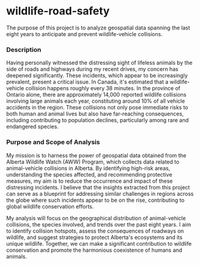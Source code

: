 # wildlife-road-safety
The purpose of this project is to analyze geospatial data spanning the last eight years to anticipate and prevent wildlife-vehicle collisions.

<h3>Description</h3>
Having personally witnessed the distressing sight of lifeless animals by the side of roads and highways during my recent drives, my concern has deepened significantly. These incidents, which appear to be increasingly prevalent, present a critical issue. In Canada, it's estimated that a wildlife-vehicle collision happens roughly every 38 minutes. In the province of Ontario alone, there are approximately 14,000 reported wildlife collisions involving large animals each year, constituting around 10% of all vehicle accidents in the region. These collisions not only pose immediate risks to both human and animal lives but also have far-reaching consequences, including contributing to population declines, particularly among rare and endangered species.

<h3>Purpose and Scope of Analysis</h3>

My mission is to harness the power of geospatial data obtained from the Alberta Wildlife Watch (AWW) Program, which collects data related to animal-vehicle collisions in Alberta. By identifying high-risk areas, understanding the species affected, and recommending protective measures, my aim is to reduce the occurrence and impact of these distressing incidents. I believe that the insights extracted from this project can serve as a blueprint for addressing similar challenges in regions across the globe where such incidents appear to be on the rise, contributing to global wildlife conservation efforts. 

My analysis will focus on the geographical distribution of animal-vehicle collisions, the species involved, and trends over the past eight years. I aim to identify collision hotspots, assess the consequences of roadways on wildlife, and suggest strategies to protect Alberta's ecosystems and its unique wildlife. Together, we can make a significant contribution to wildlife conservation and promote the harmonious coexistence of humans and animals.
